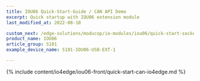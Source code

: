 ```yaml
---
title: IOU06 Quick-Start-Guide / CAN API Demo
excerpt: Quick startup with IOU06 extension module
last_modified_at: 2022-08-10

custom_next: /edge-solutions/moducop/io-modules/iou06/quick-start-socketcan/
product_name: IOU06
article_group: S101
example_device_name: S101-IOU06-USB-EXT-1

---
```

{% include content/io4edge/iou06-front/quick-start-can-io4edge.md %}
